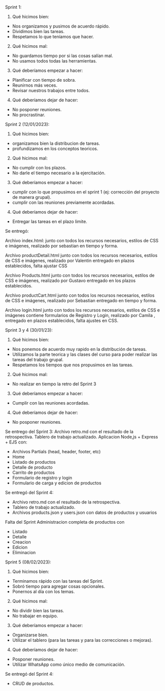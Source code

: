 Sprint 1:

1. Qué hicimos bien:

- Nos organizamos y pusimos de acuerdo rápido.
- Dividimos bien las tareas.
- Respetamos lo que teníamos que hacer.

2. Qué hicimos mal:

- No guardamos tiempo por si las cosas salían mal.
- No usamos todos todas las herramientas.

3. Qué deberíamos empezar a hacer:

- Planificar con tiempo de sobra.
- Reunirnos más veces.
- Revisar nuestros trabajos entre todos.

4. Qué deberíamos dejar de hacer:

- No posponer reuniones.
- No procrastinar. 

Sprint 2 (12/01/2023):

1. Qué hicimos bien:

- organizamos bien la distribucion de tareas.
- profundizamos en los conceptos teoricos. 

2. Qué hicimos mal:

- No cumplir con los plazos.
- No darle el tiempo necesario a la ejercitación. 

3. Qué deberíamos empezar a hacer:

- cumplir con lo que propusimos en el sprint 1 (ej: corrección del proyecto de manera grupal).
- cumplir con las reuniones previamente acordadas. 

4. Qué deberíamos dejar de hacer:

- Entregar las tareas en el plazo limite. 

Se entregó: 

Archivo index.html: junto con todos los recursos necesarios, estilos de CSS e
imágenes, realizado por sebastian en tiempo y forma. 

Archivo productDetail.html junto con todos los recursos
necesarios, estilos de CSS e imágenes, realizado por Valentin entregado en plazos establecidos, falta ajustar CSS 

Archivo Products.html junto con todos los recursos necesarios, estilos de CSS e imágenes, realizado por Gustavo entregado en los plazos establecidos. 

Archivo productCart.html junto con todos los recursos
necesarios, estilos de CSS e imágenes, realizado por Sebastian entregado en tiempo y forma. 

Archivo login.html junto con todos los recursos necesarios,
estilos de CSS e imágenes contiene formularios de Registro y Login, realizado por Camila , entregado en plazos establecidos, falta ajustes en CSS. 


Sprint 3 y 4 (30/01/23):

1. Qué hicimos bien:
- Nos ponemos de acuerdo muy rapido en la distribución de tareas.
- Utilizamos la parte teorica y las clases del curso para poder realizar las tareas del trabajo grupal.
- Respetamos los tiempos que nos propusimos en las tareas.

2. Qué hicimos mal:
- No realizar en tiempo la retro del Sprint 3

3. Qué deberíamos empezar a hacer:
- Cumplir con las reuniones acordadas.

4. Qué deberíamos dejar de hacer:
- No posponer reuniones.

Se entrego del Sprint 3:
Archivo retro.md con el resultado de la retrospectiva.
Tablero de trabajo actualizado.
Aplicacion Node,js + Express + EJS con:
- Archivos Partials (head, header, footer, etc)
- Home
- Listado de productos
- Detalle de producto
- Carrito de productos
- Formulario de registro y login
- Formulario de carga y edicion de productos


Se entregó del Sprint 4:
- Archivo retro.md con el resultado de la retrospectiva.
- Tablero de trabajo actualizado.
- Archivos products.json y users.json con datos de productos y usuarios

Falta del Sprint Administracion completa de productos con
- Listado
- Detalle
- Creacion
- Edicion
- Eliminacion


Sprint 5 (08/02/2023):

1. Qué hicimos bien:
- Terminamos rápido con las tareas del Sprint.
- Sobró tiempo para agregar cosas opcionales.
- Ponernos al día con los temas.

2. Qué hicimos mal:
- No dividir bien las tareas.
- No trabajar en equipo.

3. Qué deberíamos empezar a hacer:
- Organizarse bien.
- Utilizar el tablero (para las tareas y para las correcciones o mejoras).

4. Qué deberíamos dejar de hacer:
- Posponer reuniones.
- Utilizar WhatsApp como único medio de comunicación.

Se entregó del Sprint 4:
- CRUD de productos.


